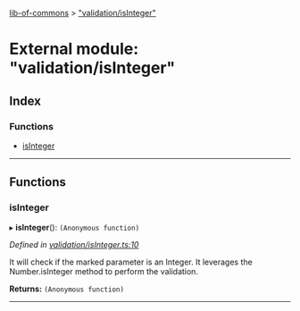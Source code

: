 [lib-of-commons](../README.md) > ["validation/isInteger"](../modules/_validation_isinteger_.md)

# External module: "validation/isInteger"

## Index

### Functions

* [isInteger](_validation_isinteger_.md#isinteger)

---

## Functions

<a id="isinteger"></a>

###  isInteger

▸ **isInteger**(): `(Anonymous function)`

*Defined in [validation/isInteger.ts:10](https://github.com/Templum/Project-Toolbox/blob/0839fcc/lib/validation/isInteger.ts#L10)*

It will check if the marked parameter is an Integer. It leverages the Number.isInteger method to perform the validation.

**Returns:** `(Anonymous function)`

___

